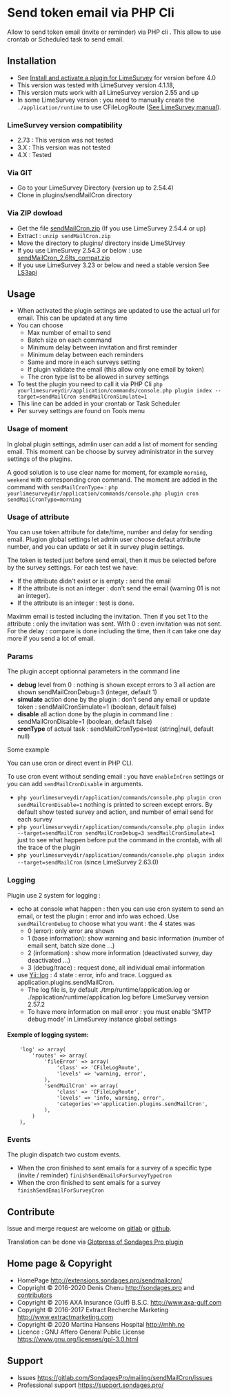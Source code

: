 # Send token email via PHP Cli
Allow to send token email (invite or reminder) via PHP cli . This allow to use crontab or Scheduled task to send email.

## Installation

- See [Install and activate a plugin for LimeSurvey](https://extensions.sondages.pro/about/install-and-activate-a-plugin-for-limesurvey.html) for version before 4.0
- This version was tested with LimeSurvey version 4.1.18,
- This version muts work with all LimeSurvey version 2.55 and up
- In some LimeSurvey version : you need to manually create the `./application/runtime` to use CFileLogRoute ([See LimeSurvey manual](https://manual.limesurvey.org/Cron)).

### LimeSurvey version compatibility
- 2.73 : This version was not tested
- 3.X : This version was not tested
- 4.X : Tested

### Via GIT
- Go to your LimeSurvey Directory (version up to 2.54.4)
- Clone in plugins/sendMailCron directory

### Via ZIP dowload
- Get the file [sendMailCron.zip](https://dl.sondages.pro/sendMailCron.zip) (If you use LimeSurvey 2.54.4 or up)
- Extract : `unzip sendMailCron.zip`
- Move the directory to plugins/ directory inside LimeSUrvey
- If you use LimeSurvey 2.54.3 or below : use [sendMailCron_2.6lts_compat.zip](https://dl.sondages.pro/sendMailCron_2.6lts_compat.zip)
- If you use LimeSurvey 3.23 or below and need a stable version See [LS3api](https://gitlab.com/SondagesPro/mailing/sendMailCron/-/tree/LS3api)

## Usage

- When activated the plugin settings are updated to use the actual url for email. This can be updated at any time
- You can choose
  - Max number of email to send
  - Batch size on each command
  - Minimum delay between invitation and first reminder
  - Minimum delay between each reminders
  - Same and more in each surveys setting
  - If plugin validate the email (this allow only one email by token)
  - The cron type list to be allowed in survey settings
- To test the plugin you need to call it via PHP Cli `php yourlimesurveydir/application/commands/console.php plugin index --target=sendMailCron sendMailCronSimulate=1`
- This line can be added in your crontab or Task Scheduler
- Per survey settings are found on Tools menu

### Usage of moment

In global plugin settings, admlin user can add a list of moment for sending email. This moment can be choose by survey administrator in the survey settings of the plugins.

A good solution is to use clear name for moment, for example `morning`, `weekend` with corresponding cron command. The moment are added in the command with `sendMailCronType=` : `php yourlimesurveydir/application/commands/console.php plugin cron sendMailCronType=morning`

### Usage of attribute

You can use token attribute for date/time, number and delay for sending email. Plugion global settings let admin user choose defaut attribute number, and you can update or set it in survey plugin settings.

The token is tested just before send email, then it mus be selected before by the survey settings. For each test we have:
- If the attribute didn't exist or is empty : send the email
- If the attribute is not an integer : don't send the email (warning 01 is not an integer).
- If the attribute is an integer : test is done.

Maximm email is tested including the invitation. Then if you set 1 to the attribute : only the invitation was sent. With 0 : even invitation was not sent.
For the delay : compare is done including the time, then it can take one day more if you send a lot of email.

### Params

The plugin accept optionnal parameters in the command line

- **debug** level from 0 : nothing is shown except errors to 3 all action are shown sendMailCronDebug=3 (integer, default 1)
- **simulate** action done by the plugin : don't send any email or update token : sendMailCronSimulate=1 (boolean, default false)
- **disable** all action done by the plugin in command line : sendMailCronDisable=1 (boolean, default false)
- **cronType** of actual task : sendMailCronType=test (string|null, default null)

Some example

You can use cron or direct event in PHP CLI.

To use cron event without sending email : you have `enableInCron` settings or you can add `sendMailCronDisable` in arguments.

- `php yourlimesurveydir/application/commands/console.php plugin cron sendMailCronDisable=1` nothing is printed to screen except errors. By default show tested survey and action, and number of email send for each survey
- `php yourlimesurveydir/application/commands/console.php plugin index --target=sendMailCron sendMailCronDebug=3 sendMailCronSimulate=1` just to see what happen before put the command in the crontab, with all the trace of the plugin
- `php yourlimesurveydir/application/commands/console.php plugin index --target=sendMailCron` (since LimeSurvey 2.63.0)

### Logging
Plugin use 2 system for logging :
- echo at console what happen : then you can use cron system to send an email, or test the plugin : error and info was echoed. Use `sendMailCronDebug` to choose what you want : the 4 states was
  - 0 (error): only error are shown
  - 1 (base information): show warning and basic information (number of email sent, batch size done …)
  - 2 (information) : show more information (deactivated survey, day deactivated …)
  - 3 (debug/trace) : request done, all individual email information
- use [Yii::log](http://www.yiiframework.com/doc/guide/1.1/en/topics.logging) : 4 state : error, info and trace. Loggued as application.plugins.sendMailCron.
  - The log file is, by default ./tmp/runtime/application.log or ./application/runtime/application.log before LimeSurvey version 2.57.2
  - To have more information on mail error : you must enable 'SMTP debug mode' in LimeSurvey instance global settings

#### Exemple of logging system:

  ````
      'log' => array(
          'routes' => array(
              'fileError' => array(
                  'class' => 'CFileLogRoute',
                  'levels' => 'warning, error',
              ),
              'sendMailCron' => array(
                  'class' => 'CFileLogRoute',
                  'levels' => 'info, warning, error',
                  'categories'=>'application.plugins.sendMailCron',
              ),
          )
      ),
  ````

### Events

The plugin dispatch two custom events.
- When the cron finished to sent emails for a survey of a specific type (invite / reminder) `finishSendEmailsForSurveyTypeCron`
- When the cron finished to sent emails for a survey `finishSendEmailForSurveyCron`

## Contribute

Issue and merge request are welcome on [gitlab](https://gitlab.com/SondagesPro/mailing/sendMailCron) or [github](https://github.com/SondagesPro/LS-sendMailCron/).

Translation can be done via [Glotpress of Sondages Pro plugin](http://translate.sondages.pro/projects/sendmailcron)


## Home page & Copyright
- HomePage <http://extensions.sondages.pro/sendmailcron/>
- Copyright © 2016-2020 Denis Chenu <http://sondages.pro> and [contributors](https://gitlab.com/SondagesPro/sendMailCron/graphs/master)
- Copyright © 2016 AXA Insurance (Gulf) B.S.C. <http://www.axa-gulf.com>
- Copyright © 2016-2017 Extract Recherche Marketing <http://www.extractmarketing.com>
- Copyright © 2020 Martina Hansens Hospital <http://mhh.no>
- Licence : GNU Affero General Public License <https://www.gnu.org/licenses/gpl-3.0.html>

## Support
- Issues <https://gitlab.com/SondagesPro/mailing/sendMailCron/issues>
- Professional support <https://support.sondages.pro/>
